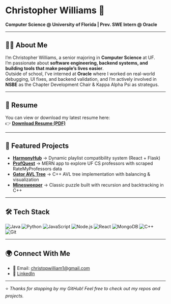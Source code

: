 # Christopher Williams 👋

**Computer Science @ University of Florida | Prev. SWE Intern @ Oracle**

---

## 🧑‍💻 About Me
I’m Christopher Williams, a senior majoring in **Computer Science** at UF.  
I’m passionate about **software engineering, backend systems, and building tools that make people’s lives easier**.  
Outside of school, I’ve interned at **Oracle** where I worked on real-world debugging, UI fixes, and backend validation, and I’m actively involved in **NSBE** as the Chapter Development Chair & Kappa Alpha Psi as strategus.

---

## 📄 Resume
You can view or download my latest resume here:  
👉 [**Download Resume (PDF)**](docs/Christopher_Williams_2026.pdf)

---

## 🚀 Featured Projects
- **[HarmonyHub](https://github.com/cdubUF/HarmonyHub)** → Dynamic playlist compatibility system (React + Flask)  
- **[ProfQuest](https://github.com/cdubUF/ProfQuest)** → MERN app to explore UF CS professors with scraped RateMyProfessors data  
- **[Gator AVL Tree](https://github.com/cdubUF/GatorAVLTree)** → C++ AVL tree implementation with balancing & visualization  
- **[Minesweeper](https://github.com/cdubUF/Minesweeper)** → Classic puzzle built with recursion and backtracking in C++  

---

## 🛠️ Tech Stack
![Java](https://img.shields.io/badge/Java-ED8B00?logo=openjdk&logoColor=white)
![Python](https://img.shields.io/badge/Python-3776AB?logo=python&logoColor=white)
![JavaScript](https://img.shields.io/badge/JavaScript-F7DF1E?logo=javascript&logoColor=black)
![Node.js](https://img.shields.io/badge/Node.js-339933?logo=node.js&logoColor=white)
![React](https://img.shields.io/badge/React-61DAFB?logo=react&logoColor=black)
![MongoDB](https://img.shields.io/badge/MongoDB-47A248?logo=mongodb&logoColor=white)
![C++](https://img.shields.io/badge/C++-00599C?logo=c%2B%2B&logoColor=white)
![Git](https://img.shields.io/badge/Git-F05032?logo=git&logoColor=white)

---

## 🌍 Connect With Me
- 📧 Email: christopwilliam1@gmail.com
- 💼 [LinkedIn](https://www.linkedin.com/in/christopwilliam)  

---

⭐️ _Thanks for stopping by my GitHub! Feel free to check out my repos and projects._
